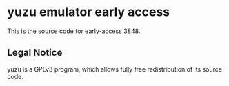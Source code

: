 yuzu emulator early access
=============

This is the source code for early-access 3848.

## Legal Notice

yuzu is a GPLv3 program, which allows fully free redistribution of its source code.